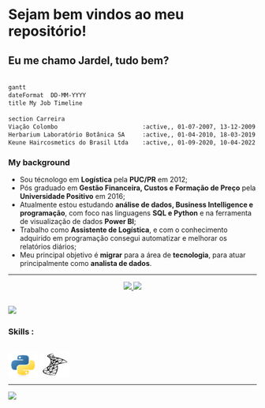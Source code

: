 # Sejam bem vindos ao meu repositório! 
## Eu me chamo Jardel, tudo bem?

```mermaid

gantt
dateFormat  DD-MM-YYYY
title My Job Timeline

section Carreira
Viação Colombo                        :active,, 01-07-2007, 13-12-2009
Herbarium Laboratório Botânica SA     :active,, 01-04-2010, 18-03-2019
Keune Haircosmetics do Brasil Ltda    :active,, 01-09-2020, 10-04-2022

```
### My background

- Sou técnologo em **Logística** pela **PUC/PR** em 2012;
- Pós graduado em **Gestão Financeira, Custos e Formação de Preço** pela **Universidade Positivo** em 2016;
- Atualmente estou estudando **análise de dados, Business Intelligence e programação**, com foco nas linguagens **SQL e Python** e na ferramenta de visualização de dados **Power BI**;
- Trabalho como **Assistente de Logística**, e com o conhecimento adquirido em programação consegui automatizar e melhorar os relatórios diários;
- Meu principal objetivo é **migrar** para a área de **tecnologia**, para atuar principalmente como **analista de dados**.

<hr>

<div align="center">
  <a href="https://github.com/JardelSilva-86">
  <img height="180em" src="https://github-readme-stats.vercel.app/api?username=JardelSilva-86&theme=algolia&show_icons=true"/>
  <img height="180em" src="https://github-readme-stats.vercel.app/api/top-langs/?username=JardelSilva-86&theme=algolia&layout=compact"/>
</div>

##
 
 <div>
   <a href="https://www.linkedin.com/in/jardeldasilva1986/" target="_blank"><img src="https://img.shields.io/badge/-LinkedIn-%230077B5?style=for-the-    badge&logo=linkedin&logoColor=white" target="_blank"></a> 
 </div>
 
 ### Skills :
 <div style="display: inline_block"><br>  
  <img align="center" alt="Jardel-Python""30" height="50" width="60" src="https://raw.githubusercontent.com/devicons/devicon/master/icons/python/python-original.svg">
  <img align="center" alt="Jardel-SqlServer""30" height="50" width="60" src="https://github.com/devicons/devicon/blob/master/icons/microsoftsqlserver/microsoftsqlserver-plain.svg">
</div>
<hr>

![](https://komarev.com/ghpvc/?username=your-JardelSilva-86)
